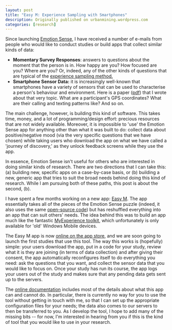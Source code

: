 ```yaml
---
layout: post
title: "Easy M: Experience Sampling with Smartphones"
description: Originally published on urbanmining.wordpress.com
categories: [research]
---
```


Since launching <a href="http://emotionsense.org/">Emotion Sense</a>, I have received a number of e-mails from people who would like to conduct studies or build apps that collect similar kinds of data:
<ul>
	<li><strong>Momentary Survey Responses</strong>: answers to questions about the moment that the person is in. How happy are you? How focused are you? Where are you? Or, indeed, any of the other kinds of questions that are typical of the <a href="http://en.wikipedia.org/wiki/Experience_sampling_method">experience sampling method.</a></li>
	<li><strong>Smartphone Sensor Data:</strong> it is increasingly well-known that smartphones have a variety of sensors that can be used to characterise a person's behaviour and environment. Here is a paper (<a href="http://www.cl.cam.ac.uk/~nkl25/publications/papers/lathia_ubicomp13.pdf">pdf</a>) that I wrote about that very topic. What are a participant's GPS coordinates? What are their calling and texting patterns like? And so on.</li>
</ul>
The main challenge, however, is building this kind of software. This takes time, money, and a lot of programming/design effort: precious resources that are not widely available. Moreover, it is impossible to 'use' the Emotion Sense app for anything other than what it was built to do: collect data about positive/negative mood (via the very specific questions that we have chosen) while taking users who download the app on what we have called a 'journey of discovery,' as they unlock feedback screens while they use the app.

In essence, Emotion Sense isn't useful for others who are interested in doing similar kinds of research. There are two directions that I can take this: (a) building new, specific apps on a case-by-case basis, or (b) building a new, generic app that tries to suit the broad needs behind doing this kind of research. While I am pursuing both of these paths, this post is about the second, (b).

I have spent a few months working on a new app: <a href="http://www.cl.cam.ac.uk/~nkl25/easym/">Easy M</a>. The app essentially takes all of the pieces of the Emotion Sense puzzle (indeed, it also uses the same <a href="https://github.com/nlathia/SensorManager">open-source code</a>) but has reshuffled everything into an app that can suit others' needs. The idea behind this was to build an app much like the fantastic <a href="http://myexperience.sourceforge.net/">MyExperience toolkit</a>, which unfortunately is only available for 'old' Windows Mobile devices.

The Easy M app is now <a href="https://play.google.com/store/apps/details?id=com.lathia.easym">online on the app store</a>, and we are soon going to launch the first studies that use this tool. The way this works is (hopefully) simple: your users download the app, put in a code for your study, review what it is they are joining (in terms of data collection) and after giving their consent, the app automatically reconfigures itself to do everything you need: ask the questions that you want, and collect the sensor data that you would like to focus on. Once your study has run its course, the app logs your users out of the study and makes sure that any pending data gets sent up to the servers.

The <a href="https://docs.google.com/document/d/1inJulNhut9qNoEYb73xaWVTsj4vTDP2Sv0shE3_bGNo/edit">online documentation</a> includes most of the details about what this app can and cannot do. In particular, there is currently no way for you to use the tool without getting in touch with me, so that I can set up the appropriate configuration files for your needs; the data also comes to our servers to then be transferred to you. As I develop the tool, I hope to add many of the missing bits -- for now, I'm interested in hearing from you if this is the kind of tool that you would like to use in your research.
